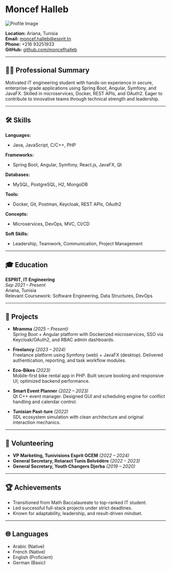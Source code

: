 # Moncef Halleb

![Profile Image](https://avatars.githubusercontent.com/u/955550457?v=4)

**Location:** Ariana, Tunisia  
**Email:** [moncef.halleb@esprit.tn](mailto:moncef.halleb@esprit.tn)  
**Phone:** +216 93251933  
**GitHub:** [github.com/moncefhalleb](https://github.com/moncefhalleb)

---

## 🧑‍💻 Professional Summary

Motivated IT engineering student with hands-on experience in secure, enterprise-grade applications using Spring Boot, Angular, Symfony, and JavaFX. Skilled in microservices, Docker, REST APIs, and OAuth2. Eager to contribute to innovative teams through technical strength and leadership.

---

## 🛠️ Skills

**Languages:**
- Java, JavaScript, C/C++, PHP

**Frameworks:**
- Spring Boot, Angular, Symfony, React.js, JavaFX, Qt

**Databases:**
- MySQL, PostgreSQL, H2, MongoDB

**Tools:**
- Docker, Git, Postman, Keycloak, REST APIs, OAuth2

**Concepts:**
- Microservices, DevOps, MVC, CI/CD

**Soft Skills:**
- Leadership, Teamwork, Communication, Project Management

---

## 🎓 Education

**ESPRIT, IT Engineering**  
*Sep 2021 – Present*  
Ariana, Tunisia  
Relevant Coursework: Software Engineering, Data Structures, DevOps

---

## 💼 Projects

- **Mramma** *(2025 – Present)*  
  Spring Boot + Angular platform with Dockerized microservices, SSO via Keycloak/OAuth2, and RBAC admin dashboards.

- **Freelancy** *(2023 – 2024)*  
  Freelance platform using Symfony (web) + JavaFX (desktop). Delivered authentication, reporting, and task workflow modules.

- **Eco-Bikes** *(2023)*  
  Mobile-first bike rental app in PHP. Built secure booking and responsive UI; optimized backend performance.

- **Smart Event Planner** *(2022 – 2023)*  
  Qt C++ event manager. Designed GUI and scheduling engine for conflict handling and calendar control.

- **Tunisian Past-ture** *(2022)*  
  SDL ecosystem simulation with clean architecture and original interaction mechanics.

---

## 🌟 Volunteering

- **VP Marketing, Tunivisions Esprit GCEM** *(2022 – 2024)*
- **General Secretary, Rotaract Tunis Belvédère** *(2022 – 2023)*
- **General Secretary, Youth Changers Djerba** *(2019 – 2020)*

---

## 🏆 Achievements

- Transitioned from Math Baccalaureate to top-ranked IT student.
- Led successful full-stack projects under strict deadlines.
- Known for adaptability, leadership, and result-driven mindset.

---

## 🌐 Languages

- Arabic (Native)
- French (Native)
- English (Proficient)
- German (Basic)
